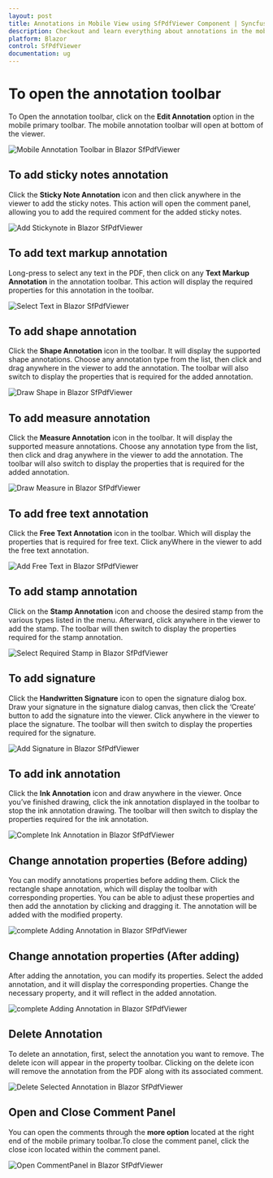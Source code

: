 ```yaml
---
layout: post
title: Annotations in Mobile View using SfPdfViewer Component | Syncfusion
description: Checkout and learn everything about annotations in the mobile view using the Syncfusion Blazor SfPdfViewer component and more.
platform: Blazor
control: SfPdfViewer
documentation: ug
---
```


# To open the annotation toolbar

To Open the annotation toolbar, click on the **Edit Annotation** option in the mobile primary toolbar. The mobile annotation toolbar will open at bottom of the viewer.

![Mobile Annotation Toolbar in Blazor SfPdfViewer](../../pdfviewer-2/images/open-annotation.gif)

## To add sticky notes annotation

Click the **Sticky Note Annotation** icon and then click anywhere in the viewer to add the sticky notes. This action will open the comment panel, allowing you to add the required comment for the added sticky notes.

![Add Stickynote in Blazor SfPdfViewer](../../pdfviewer-2/images/add-sticky-note-annotation.gif)

## To add text markup annotation

Long-press to select any text in the PDF, then click on any **Text Markup Annotation** in the annotation toolbar. This action will display the required properties for this annotation in the toolbar.

![Select Text in Blazor SfPdfViewer](../../pdfviewer-2/images/add-text-markup-annotation.gif)

## To add shape annotation

Click the **Shape Annotation** icon in the toolbar. It will display the supported shape annotations. Choose any annotation type from the list, then click and drag anywhere in the viewer to add the annotation. The toolbar will also switch to display the properties that is required for the added annotation.

![Draw Shape in Blazor SfPdfViewer](../../pdfviewer-2/images/add-shape-annotation.gif)

## To add measure annotation

Click the **Measure Annotation** icon in the toolbar. It will display the supported measure annotations. Choose any annotation type from the list, then click and drag anywhere in the viewer to add the annotation. The toolbar will also switch to display the properties that is required for the added annotation.

![Draw Measure in Blazor SfPdfViewer](../../pdfviewer-2/images/add-measure-annotation.gif)

## To add free text annotation

Click the **Free Text Annotation** icon in the toolbar. Which will display the properties that is required for free text. Click anyWhere in the viewer to add the free text annotation.

![Add Free Text in Blazor SfPdfViewer](../../pdfviewer-2/images/add-free-text-annotation.gif)

## To add stamp annotation

Click on the **Stamp Annotation** icon and choose the desired stamp from the various types listed in the menu. Afterward, click anywhere in the viewer to add the stamp. The toolbar will then switch to display the properties required for the stamp annotation.

![Select Required Stamp in Blazor SfPdfViewer](../../pdfviewer-2/images/add-stamp-annotation.gif)

## To add signature

Click the **Handwritten Signature** icon to open the signature dialog box. Draw your signature in the signature dialog canvas, then click the ‘Create’ button to add the signature into the viewer. Click anywhere in the viewer to place the signature. The toolbar will then switch to display the properties required for the signature.

![Add Signature in Blazor SfPdfViewer](../../pdfviewer-2/images/add-handwritten-signature.gif)

## To add ink annotation

Click the **Ink Annotation** icon and draw anywhere in the viewer. Once you’ve finished drawing, click the ink annotation displayed in the toolbar to stop the ink annotation drawing. The toolbar will then switch to display the properties required for the ink annotation.

![Complete Ink Annotation in Blazor SfPdfViewer](../../pdfviewer-2/images/add-ink-annotation.gif)

## Change annotation properties (Before adding)

You can modify annotations properties before adding them. Click the rectangle shape annotation, which will display the toolbar with corresponding properties. You can be able to adjust these properties and then add the annotation by clicking and dragging it. The annotation will be added with the modified property.

![complete Adding Annotation in Blazor SfPdfViewer](../../pdfviewer-2/images/property-change-before-adding.gif)

## Change annotation properties (After adding)

After adding the annotation, you can modify its properties. Select the added annotation, and it will display the corresponding properties. Change the necessary property, and it will reflect in the added annotation.

![complete Adding Annotation in Blazor SfPdfViewer](../../pdfviewer-2/images/property-change-after-adding.gif)

## Delete Annotation

To delete an annotation, first, select the annotation you want to remove. The delete icon will appear in the property toolbar. Clicking on the delete icon will remove the annotation from the PDF along with its associated comment.

![Delete Selected Annotation in Blazor SfPdfViewer](../../pdfviewer-2/images/delete-annotation.gif)

## Open and Close Comment Panel

You can open the comments through the **more option** located at the right end of the mobile primary toolbar.To close the comment panel, click the close icon located within the comment panel.

![Open CommentPanel in Blazor SfPdfViewer](../../pdfviewer-2/images/open-close-comment-panel.gif)
